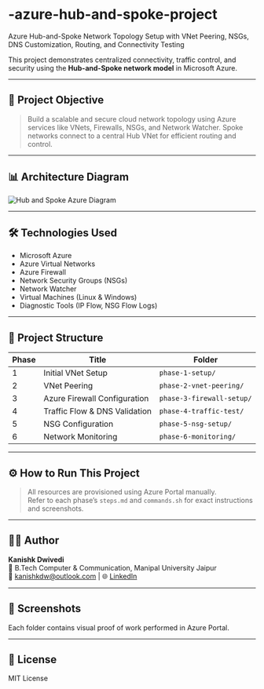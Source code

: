 # -azure-hub-and-spoke-project
Azure Hub-and-Spoke Network Topology Setup with VNet Peering, NSGs, DNS Customization, Routing, and Connectivity Testing


This project demonstrates centralized connectivity, traffic control, and security using the **Hub-and-Spoke network model** in Microsoft Azure.

---

## 📌 Project Objective

> Build a scalable and secure cloud network topology using Azure services like VNets, Firewalls, NSGs, and Network Watcher. Spoke networks connect to a central Hub VNet for efficient routing and control.

---

## 📊 Architecture Diagram

![Hub and Spoke Azure Diagram](assets/hub-spoke-diagram.png)

---

## 🛠️ Technologies Used

- Microsoft Azure
- Azure Virtual Networks
- Azure Firewall
- Network Security Groups (NSGs)
- Network Watcher
- Virtual Machines (Linux & Windows)
- Diagnostic Tools (IP Flow, NSG Flow Logs)

---

## 📂 Project Structure

| Phase | Title                          | Folder                      |
|-------|--------------------------------|-----------------------------|
| 1     | Initial VNet Setup             | `phase-1-setup/`            |
| 2     | VNet Peering                   | `phase-2-vnet-peering/`     |
| 3     | Azure Firewall Configuration   | `phase-3-firewall-setup/`   |
| 4     | Traffic Flow & DNS Validation  | `phase-4-traffic-test/`     |
| 5     | NSG Configuration              | `phase-5-nsg-setup/`        |
| 6     | Network Monitoring             | `phase-6-monitoring/`       |

---

## ⚙️ How to Run This Project

> All resources are provisioned using Azure Portal manually.  
> Refer to each phase’s `steps.md` and `commands.sh` for exact instructions and screenshots.

---

## 👨‍💻 Author

**Kanishk Dwivedi**  
📍 B.Tech Computer & Communication, Manipal University Jaipur  
📧 kanishkdw@outlook.com | 🌐 [LinkedIn](https://www.linkedin.com/in/kanishkdw)

---

## 📸 Screenshots

Each folder contains visual proof of work performed in Azure Portal.

---

## 📜 License

MIT License
